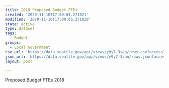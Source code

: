 ```yaml
---
title: 2018 Proposed Budget FTEs
created: '2020-11-10T17:00:05.271021'
modified: '2020-11-10T17:00:05.271028'
state: active
type: dataset
tags:
  - Budget
groups:
  - Local Government
csv_url: 'https://data.seattle.gov/api/views/y9y7-3san/rows.csv?accessType=DOWNLOAD'
json_url: 'https://data.seattle.gov/api/views/y9y7-3san/rows.json?accessType=DOWNLOAD'
layout: post

---
```

Proposed Budget FTEs 2018
